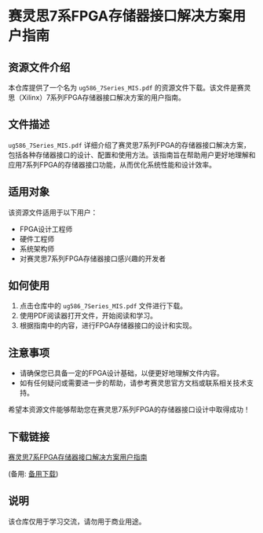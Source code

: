 # 赛灵思7系FPGA存储器接口解决方案用户指南

## 资源文件介绍

本仓库提供了一个名为 `ug586_7Series_MIS.pdf` 的资源文件下载。该文件是赛灵思（Xilinx）7系列FPGA存储器接口解决方案的用户指南。

## 文件描述

`ug586_7Series_MIS.pdf` 详细介绍了赛灵思7系列FPGA的存储器接口解决方案，包括各种存储器接口的设计、配置和使用方法。该指南旨在帮助用户更好地理解和应用7系列FPGA的存储器接口功能，从而优化系统性能和设计效率。

## 适用对象

该资源文件适用于以下用户：

- FPGA设计工程师
- 硬件工程师
- 系统架构师
- 对赛灵思7系列FPGA存储器接口感兴趣的开发者

## 如何使用

1. 点击仓库中的 `ug586_7Series_MIS.pdf` 文件进行下载。
2. 使用PDF阅读器打开文件，开始阅读和学习。
3. 根据指南中的内容，进行FPGA存储器接口的设计和实现。

## 注意事项

- 请确保您已具备一定的FPGA设计基础，以便更好地理解文件内容。
- 如有任何疑问或需要进一步的帮助，请参考赛灵思官方文档或联系相关技术支持。

希望本资源文件能够帮助您在赛灵思7系列FPGA的存储器接口设计中取得成功！

## 下载链接
[赛灵思7系FPGA存储器接口解决方案用户指南](https://pan.quark.cn/s/22d17efced2a) 

(备用: [备用下载](https://pan.baidu.com/s/16PRtnBGSAPgcp_xoigeD1w?pwd=1234))

## 说明

该仓库仅用于学习交流，请勿用于商业用途。
